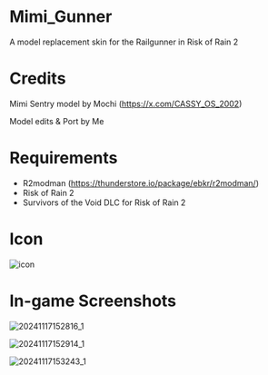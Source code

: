 # Mimi_Gunner
A model replacement skin for the Railgunner in Risk of Rain 2

# Credits
Mimi Sentry model by Mochi (https://x.com/CASSY_OS_2002)

Model edits & Port by Me

# Requirements
- R2modman (https://thunderstore.io/package/ebkr/r2modman/)
- Risk of Rain 2
- Survivors of the Void DLC for Risk of Rain 2

# Icon
![icon](https://github.com/user-attachments/assets/76850d64-966f-4319-a9c2-be71a6dee4dd)


# In-game Screenshots
![20241117152816_1](https://github.com/user-attachments/assets/6b6e554a-4bf0-47a5-8f45-4b5c7ed4c18a)

![20241117152914_1](https://github.com/user-attachments/assets/83e711f6-8254-47a9-b402-0ce0d47f91d3)

![20241117153243_1](https://github.com/user-attachments/assets/cf3ca826-7613-4e50-a4bd-17deb73d7e5e)
